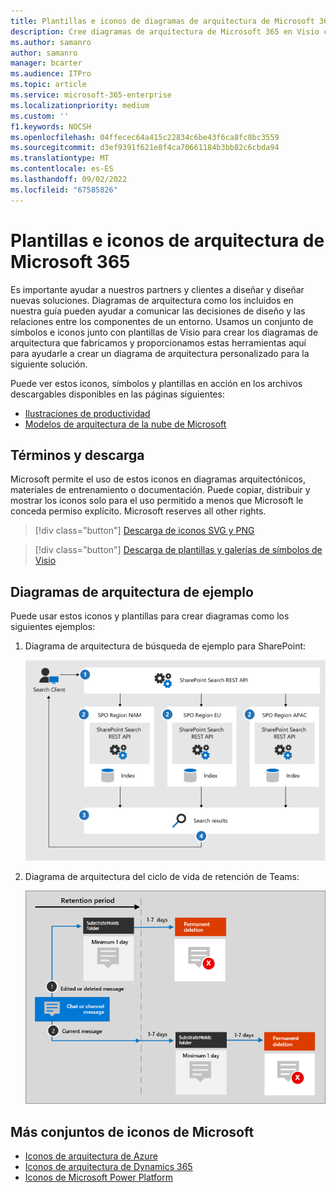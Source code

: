 ```yaml
---
title: Plantillas e iconos de diagramas de arquitectura de Microsoft 365
description: Cree diagramas de arquitectura de Microsoft 365 en Visio con estos iconos, galerías de símbolos y plantillas.
ms.author: samanro
author: samanro
manager: bcarter
ms.audience: ITPro
ms.topic: article
ms.service: microsoft-365-enterprise
ms.localizationpriority: medium
ms.custom: ''
f1.keywords: NOCSH
ms.openlocfilehash: 04ffecec64a415c22834c6be43f6ca8fc8bc3559
ms.sourcegitcommit: d3ef9391f621e8f4ca70661184b3bb82c6cbda94
ms.translationtype: MT
ms.contentlocale: es-ES
ms.lasthandoff: 09/02/2022
ms.locfileid: "67585826"
---
```

# <a name="microsoft-365-architecture-templates-and-icons"></a>Plantillas e iconos de arquitectura de Microsoft 365

Es importante ayudar a nuestros partners y clientes a diseñar y diseñar nuevas soluciones. Diagramas de arquitectura como los incluidos en nuestra guía pueden ayudar a comunicar las decisiones de diseño y las relaciones entre los componentes de un entorno. Usamos un conjunto de símbolos e iconos junto con plantillas de Visio para crear los diagramas de arquitectura que fabricamos y proporcionamos estas herramientas aquí para ayudarle a crear un diagrama de arquitectura personalizado para la siguiente solución.

Puede ver estos iconos, símbolos y plantillas en acción en los archivos descargables disponibles en las páginas siguientes:

- [Ilustraciones de productividad](productivity-illustrations.md)
- [Modelos de arquitectura de la nube de Microsoft](cloud-architecture-models.md)

## <a name="terms-and-download"></a>Términos y descarga

Microsoft permite el uso de estos iconos en diagramas arquitectónicos, materiales de entrenamiento o documentación. Puede copiar, distribuir y mostrar los iconos solo para el uso permitido a menos que Microsoft le conceda permiso explícito. Microsoft reserves all other rights.


 > [!div class="button"]
 > [Descarga de iconos SVG y PNG](https://go.microsoft.com/fwlink/?linkid=869455)

 > [!div class="button"]
 > [Descarga de plantillas y galerías de símbolos de Visio](https://go.microsoft.com/fwlink/?linkid=2056186)

## <a name="example-architecture-diagrams"></a>Diagramas de arquitectura de ejemplo

Puede usar estos iconos y plantillas para crear diagramas como los siguientes ejemplos:

1. Diagrama de arquitectura de búsqueda de ejemplo para SharePoint:

    ![Arquitectura de búsqueda de ejemplo para SharePoint.](../media/configure-search-for-multi-geo-image1-1.png)

2. Diagrama de arquitectura del ciclo de vida de retención de Teams:

    ![Ciclo de vida de retención de Teams.](../media/TeamsRetentionLifecycle.png)

## <a name="more-icon-sets-from-microsoft"></a>Más conjuntos de iconos de Microsoft

- [Iconos de arquitectura de Azure](/azure/architecture/icons/)
- [Iconos de arquitectura de Dynamics 365](/dynamics365/get-started/icons)
- [Iconos de Microsoft Power Platform](/power-platform/guidance/icons)